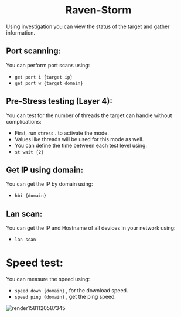 # <center>Raven-Storm</center>

Using investigation you can view the status of the target and gather information.


## Port scanning:
You can perform port scans using:
- ```get port i {target ip}```
- ```get port w {target domain}```


## Pre-Stress testing (Layer 4):
You can test for the number of threads the target can handle without complications:
- First, run ```stress``` . to activate the mode.
- Values like threads will be used for this mode as well.
- You can define the time between each test level using:
- ```st wait {2}```


## Get IP using domain:
You can get the IP by domain using:
- ```hbi {domain}```


## Lan scan:
You can get the IP and Hostname of all devices in your network using:
- ```lan scan```


# Speed test:
You can measure the speed using:
- ```speed down {domain}``` , for the download speed.
- ```speed ping {domain}``` , get the ping speed.

![render1581120587345](https://user-images.githubusercontent.com/36562445/74074890-7751c080-4a10-11ea-9f21-8fca114e3b97.gif)
